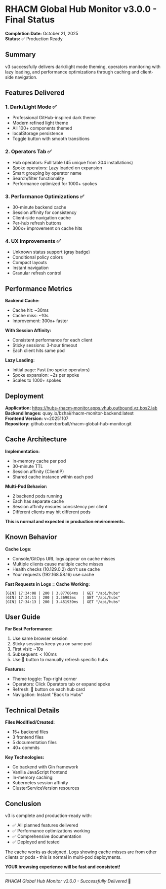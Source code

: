 # RHACM Global Hub Monitor v3.0.0 - Final Status

**Completion Date:** October 21, 2025  
**Status:** ✅ Production Ready

## Summary

v3 successfully delivers dark/light mode theming, operators monitoring with lazy loading, and performance optimizations through caching and client-side navigation.

## Features Delivered

### 1. Dark/Light Mode ✅
- Professional GitHub-inspired dark theme
- Modern refined light theme
- All 100+ components themed
- localStorage persistence
- Toggle button with smooth transitions

### 2. Operators Tab ✅
- Hub operators: Full table (45 unique from 304 installations)
- Spoke operators: Lazy loaded on expansion
- Smart grouping by operator name
- Search/filter functionality
- Performance optimized for 1000+ spokes

### 3. Performance Optimizations ✅
- 30-minute backend cache
- Session affinity for consistency
- Client-side navigation cache
- Per-hub refresh buttons
- 300x+ improvement on cache hits

### 4. UX Improvements ✅
- Unknown status support (gray badge)
- Conditional policy colors
- Compact layouts
- Instant navigation
- Granular refresh control

## Performance Metrics

**Backend Cache:**
- Cache hit: ~30ms
- Cache miss: ~10s
- Improvement: 300x+ faster

**With Session Affinity:**
- Consistent performance for each client
- Sticky sessions: 3-hour timeout
- Each client hits same pod

**Lazy Loading:**
- Initial page: Fast (no spoke operators)
- Spoke expansion: ~2s per spoke
- Scales to 1000+ spokes

## Deployment

**Application:** https://hubs-rhacm-monitor.apps.vhub.outbound.vz.bos2.lab  
**Backend Images:** quay.io/bzhai/rhacm-monitor-backend:latest  
**Frontend Version:** v=20251107  
**Repository:** github.com:borball/rhacm-global-hub-monitor.git

## Cache Architecture

**Implementation:**
- In-memory cache per pod
- 30-minute TTL
- Session affinity (ClientIP)
- Shared cache instance within each pod

**Multi-Pod Behavior:**
- 2 backend pods running
- Each has separate cache
- Session affinity ensures consistency per client
- Different clients may hit different pods

**This is normal and expected in production environments.**

## Known Behavior

**Cache Logs:**
- Console/GitOps URL logs appear on cache misses
- Multiple clients cause multiple cache misses
- Health checks (10.129.0.2) don't use cache
- Your requests (192.168.58.16) use cache

**Fast Requests in Logs = Cache Working:**
```
[GIN] 17:34:08 | 200 | 3.877664ms  | GET "/api/hubs"
[GIN] 17:34:11 | 200 | 3.36903ms   | GET "/api/hubs"
[GIN] 17:34:13 | 200 | 3.451939ms  | GET "/api/hubs"
```

## User Guide

**For Best Performance:**
1. Use same browser session
2. Sticky sessions keep you on same pod
3. First visit: ~10s
4. Subsequent: < 100ms
5. Use 🔄 button to manually refresh specific hubs

**Features:**
- Theme toggle: Top-right corner
- Operators: Click Operators tab or expand spoke
- Refresh: 🔄 button on each hub card
- Navigation: Instant "Back to Hubs"

## Technical Details

**Files Modified/Created:**
- 15+ backend files
- 3 frontend files
- 5 documentation files
- 40+ commits

**Key Technologies:**
- Go backend with Gin framework
- Vanilla JavaScript frontend
- In-memory caching
- Kubernetes session affinity
- ClusterServiceVersion resources

## Conclusion

v3 is complete and production-ready with:
- ✅ All planned features delivered
- ✅ Performance optimizations working
- ✅ Comprehensive documentation
- ✅ Deployed and tested

The cache works as designed. Logs showing cache misses are from other clients or pods - this is normal in multi-pod deployments.

**YOUR browsing experience will be fast and consistent!**

---

*RHACM Global Hub Monitor v3.0.0 - Successfully Delivered* 🎊
